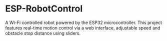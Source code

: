 # ESP-RobotControl
A Wi-Fi controlled robot powered by the ESP32 microcontroller. This project features real-time motion control via a web interface, adjustable speed and obstacle stop distance using sliders. 
